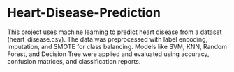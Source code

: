 # Heart-Disease-Prediction
This project uses machine learning to predict heart disease from a dataset (heart_disease.csv). The data was preprocessed with label encoding, imputation, and SMOTE for class balancing. Models like SVM, KNN, Random Forest, and Decision Tree were applied and evaluated using accuracy, confusion matrices, and classification reports.
